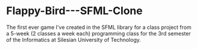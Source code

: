# Flappy-Bird---SFML-Clone
The first ever game I've created in the SFML library for a class project from a 5-week (2 classes a week each) programming class for the 3rd semester of the Informatics at Silesian University of Technology.
